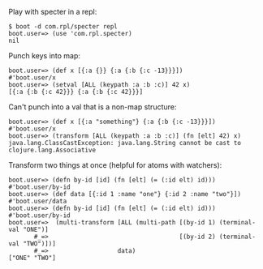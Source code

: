 Play with specter in a repl:

```
$ boot -d com.rpl/specter repl
boot.user=> (use 'com.rpl.specter)
nil
```

Punch keys into map:

```
boot.user=> (def x [{:a {}} {:a {:b {:c -13}}}])
#'boot.user/x
boot.user=> (setval [ALL (keypath :a :b :c)] 42 x)
[{:a {:b {:c 42}}} {:a {:b {:c 42}}}]
```

Can't punch into a val that is a non-map structure:

```
boot.user=> (def x [{:a "something"} {:a {:b {:c -13}}}])
#'boot.user/x
boot.user=> (transform [ALL (keypath :a :b :c)] (fn [elt] 42) x)
java.lang.ClassCastException: java.lang.String cannot be cast to clojure.lang.Associative
```

Transform two things at once \(helpful for atoms with watchers\):

```
boot.user=> (defn by-id [id] (fn [elt] (= (:id elt) id)))
#'boot.user/by-id
boot.user=> (def data [{:id 1 :name "one"} {:id 2 :name "two"}])
#'boot.user/data
boot.user=> (defn by-id [id] (fn [elt] (= (:id elt) id)))
#'boot.user/by-id
boot.user=>  (multi-transform [ALL (multi-path [(by-id 1) (terminal-val "ONE")]
       #_=>                                    [(by-id 2) (terminal-val "TWO")])]
       #_=>                   data)
["ONE" "TWO"]
```



